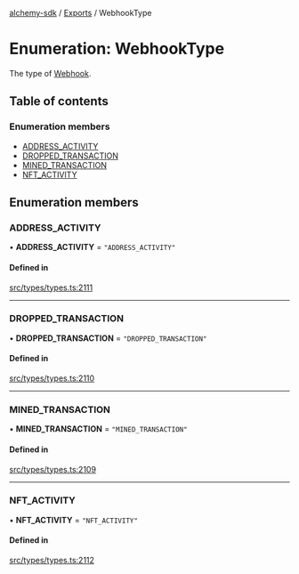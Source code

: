 [alchemy-sdk](../README.md) / [Exports](../modules.md) / WebhookType

# Enumeration: WebhookType

The type of [Webhook](../interfaces/Webhook.md).

## Table of contents

### Enumeration members

- [ADDRESS\_ACTIVITY](WebhookType.md#address_activity)
- [DROPPED\_TRANSACTION](WebhookType.md#dropped_transaction)
- [MINED\_TRANSACTION](WebhookType.md#mined_transaction)
- [NFT\_ACTIVITY](WebhookType.md#nft_activity)

## Enumeration members

### ADDRESS\_ACTIVITY

• **ADDRESS\_ACTIVITY** = `"ADDRESS_ACTIVITY"`

#### Defined in

[src/types/types.ts:2111](https://github.com/alchemyplatform/alchemy-sdk-js/blob/340ad5a/src/types/types.ts#L2111)

___

### DROPPED\_TRANSACTION

• **DROPPED\_TRANSACTION** = `"DROPPED_TRANSACTION"`

#### Defined in

[src/types/types.ts:2110](https://github.com/alchemyplatform/alchemy-sdk-js/blob/340ad5a/src/types/types.ts#L2110)

___

### MINED\_TRANSACTION

• **MINED\_TRANSACTION** = `"MINED_TRANSACTION"`

#### Defined in

[src/types/types.ts:2109](https://github.com/alchemyplatform/alchemy-sdk-js/blob/340ad5a/src/types/types.ts#L2109)

___

### NFT\_ACTIVITY

• **NFT\_ACTIVITY** = `"NFT_ACTIVITY"`

#### Defined in

[src/types/types.ts:2112](https://github.com/alchemyplatform/alchemy-sdk-js/blob/340ad5a/src/types/types.ts#L2112)
